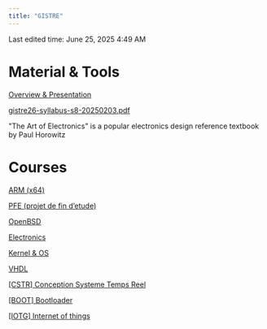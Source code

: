 ```yaml
---
title: "GISTRE"
---
```

Last edited time: June 25, 2025 4:49 AM

# Material & Tools

[Overview & Presentation](GISTRE/Overview%20&%20Presentation.md)

[gistre26-syllabus-s8-20250203.pdf](GISTRE/gistre26-syllabus-s8-20250203.pdf)

"The Art of Electronics" is a popular electronics design reference textbook by Paul Horowitz

# Courses

[ARM (x64)](GISTRE/ARM%20(x64).md)

[PFE (projet de fin d’etude)](GISTRE/PFE%20(projet%20de%20fin%20d%E2%80%99etude).md)

[OpenBSD](GISTRE/OpenBSD.md)

[Electronics](GISTRE/Electronics.md)

[Kernel & OS](GISTRE/Kernel%20&%20OS.md)

[VHDL](GISTRE/VHDL.md)

[[CSTR] Conception Systeme Temps Reel](GISTRE/%5BCSTR%5D%20Conception%20Systeme%20Temps%20Reel.md)

[[BOOT] Bootloader](GISTRE/%5BBOOT%5D%20Bootloader.md)

[[IOTG] Internet of things](GISTRE/%5BIOTG%5D%20Internet%20of%20things.md)
